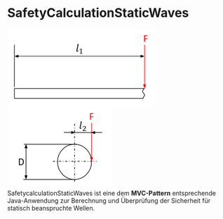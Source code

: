 # SafetyCalculationStaticWaves
![picture](https://github.com/nschaefr/safetycalculation-static-waves/blob/main/src/main/resources/images/skizze-1.png?raw=true)  &emsp; ![picture](https://github.com/nschaefr/safetycalculation-static-waves/blob/main/src/main/resources/images/skizze-2.png) <br>
SafetycalculationStaticWaves ist eine dem **MVC-Pattern** entsprechende Java-Anwendung zur Berechnung und Überprüfung der Sicherheit für statisch beanspruchte Wellen.
